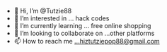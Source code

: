 - 👋 Hi, I’m @Tutzie88
- 👀 I’m interested in ... hack codes
- 🌱 I’m currently learning ... free online shopping 
- 💞️ I’m looking to collaborate on ...other platforms 
- 📫 How to reach me ...hiztutziepop88@gmail.com

<!---
Tutzie88/Tutzie88 is a ✨ special ✨ repository because its `README.md` (this file) appears on your GitHub profile.
You can click the Preview link to take a look at your changes.
--->
